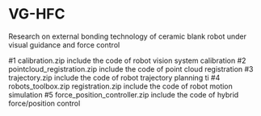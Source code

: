 # VG-HFC
Research on external bonding technology of ceramic blank robot under visual guidance and force control

#1 calibration.zip include the code of robot vision system calibration
#2 pointcloud_registration.zip include the code of point cloud registration
#3 trajectory.zip include the code of robot trajectory planning ti
#4 robots_toolbox.zip registration.zip include the code of robot motion simulation
#5 force_position_controller.zip include the code of hybrid force/position control  
